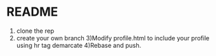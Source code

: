 # README
1) clone the rep
2) create your own branch
3)Modify profile.html to include your profile using hr tag demarcate
4)Rebase and push.

